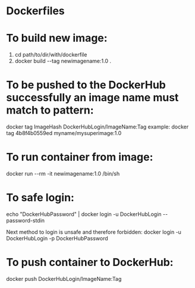 # Dockerfiles

# To build new image:

 1. cd path/to/dir/with/dockerfile
 2. docker build --tag newimagename:1.0 .

# To be pushed to the DockerHub successfully an image name must match to pattern:

 docker tag ImageHash DockerHubLogin/ImageName:Tag
 example: docker tag 4b8f4b0559ed myname/mysuperimage:1.0

# To run container from image:

 docker run --rm -it newimagename:1.0 /bin/sh

# To safe login:

 echo "DockerHubPassword" | docker login -u DockerHubLogin --password-stdin

 Next method to login is unsafe and therefore forbidden:
  docker login -u DockerHubLogin -p DockerHubPassword

# To push container to DockerHub:

 docker push DockerHubLogin/ImageName:Tag